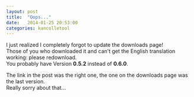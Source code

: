 ```yaml
---
layout: post
title:  "Oops..."
date:   2014-01-25 20:53:00
categories: kancolletool
---
```


I just realized I completely forgot to update the downloads page!  
Those of you who downloaded it and can't get the English translation working: please redownload.  
You probably have Version **0.5.2** instead of **0.6.0**.

The link in the post was the right one, the one on the downloads page was the last version.  
Really sorry about that...